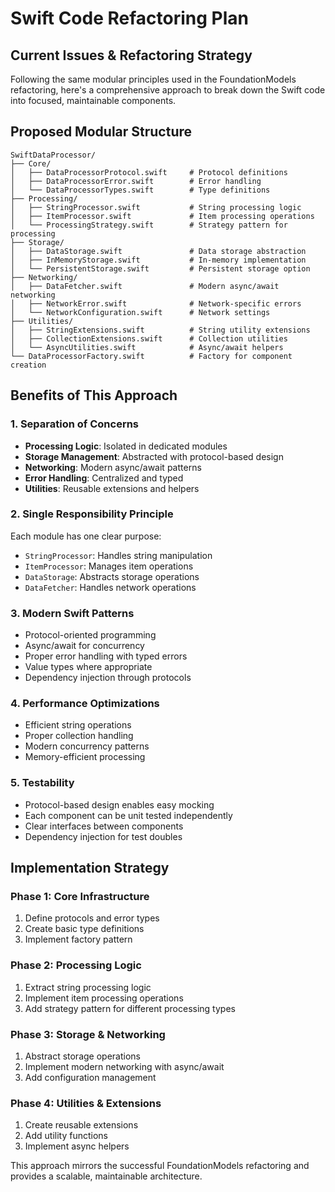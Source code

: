 # Swift Code Refactoring Plan

## Current Issues & Refactoring Strategy

Following the same modular principles used in the FoundationModels refactoring, here's a comprehensive approach to break down the Swift code into focused, maintainable components.

## Proposed Modular Structure

```
SwiftDataProcessor/
├── Core/
│   ├── DataProcessorProtocol.swift     # Protocol definitions
│   ├── DataProcessorError.swift        # Error handling
│   └── DataProcessorTypes.swift        # Type definitions
├── Processing/
│   ├── StringProcessor.swift           # String processing logic
│   ├── ItemProcessor.swift             # Item processing operations
│   └── ProcessingStrategy.swift        # Strategy pattern for processing
├── Storage/
│   ├── DataStorage.swift               # Data storage abstraction
│   ├── InMemoryStorage.swift           # In-memory implementation
│   └── PersistentStorage.swift         # Persistent storage option
├── Networking/
│   ├── DataFetcher.swift               # Modern async/await networking
│   ├── NetworkError.swift              # Network-specific errors
│   └── NetworkConfiguration.swift      # Network settings
├── Utilities/
│   ├── StringExtensions.swift          # String utility extensions
│   ├── CollectionExtensions.swift      # Collection utilities
│   └── AsyncUtilities.swift            # Async/await helpers
└── DataProcessorFactory.swift          # Factory for component creation
```

## Benefits of This Approach

### 1. **Separation of Concerns**
- **Processing Logic**: Isolated in dedicated modules
- **Storage Management**: Abstracted with protocol-based design
- **Networking**: Modern async/await patterns
- **Error Handling**: Centralized and typed
- **Utilities**: Reusable extensions and helpers

### 2. **Single Responsibility Principle**
Each module has one clear purpose:
- `StringProcessor`: Handles string manipulation
- `ItemProcessor`: Manages item operations
- `DataStorage`: Abstracts storage operations
- `DataFetcher`: Handles network operations

### 3. **Modern Swift Patterns**
- Protocol-oriented programming
- Async/await for concurrency
- Proper error handling with typed errors
- Value types where appropriate
- Dependency injection through protocols

### 4. **Performance Optimizations**
- Efficient string operations
- Proper collection handling
- Modern concurrency patterns
- Memory-efficient processing

### 5. **Testability**
- Protocol-based design enables easy mocking
- Each component can be unit tested independently
- Clear interfaces between components
- Dependency injection for test doubles

## Implementation Strategy

### Phase 1: Core Infrastructure
1. Define protocols and error types
2. Create basic type definitions
3. Implement factory pattern

### Phase 2: Processing Logic
1. Extract string processing logic
2. Implement item processing operations
3. Add strategy pattern for different processing types

### Phase 3: Storage & Networking
1. Abstract storage operations
2. Implement modern networking with async/await
3. Add configuration management

### Phase 4: Utilities & Extensions
1. Create reusable extensions
2. Add utility functions
3. Implement async helpers

This approach mirrors the successful FoundationModels refactoring and provides a scalable, maintainable architecture.